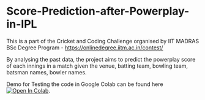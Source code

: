 # Score-Prediction-after-Powerplay-in-IPL
This is a part of the Cricket and Coding Challenge organised by IIT MADRAS BSc Degree Program - https://onlinedegree.iitm.ac.in/contest/

By analysing the past data, the project aims to predict the powerplay score of each innings in a match given the venue, batting team, bowling team, batsman names, bowler names.


Demo for Testing the code in Google Colab can be found here [![Open In Colab](https://colab.research.google.com/assets/colab-badge.svg)](https://colab.research.google.com/github/chetanreddy1412/Cricket-and-Coding-Challenge/blob/main/Score_Prediction_after_6_Overs.ipynb).


